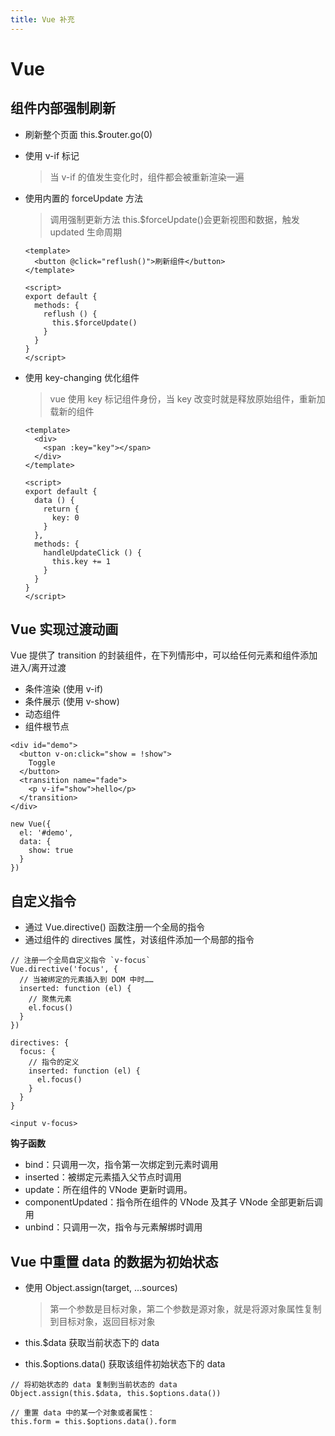 ```yaml
---
title: Vue 补充
---
```


# Vue

## 组件内部强制刷新

- 刷新整个页面 this.$router.go(0)
- 使用 v-if 标记

  > 当 v-if 的值发生变化时，组件都会被重新渲染一遍

- 使用内置的 forceUpdate 方法

  > 调用强制更新方法 this.$forceUpdate()会更新视图和数据，触发 updated 生命周期

  ```
  <template>
    <button @click="reflush()">刷新组件</button>
  </template>

  <script>
  export default {
    methods: {
      reflush () {
        this.$forceUpdate()
      }
    }
  }
  </script>
  ```

- 使用 key-changing 优化组件

  > vue 使用 key 标记组件身份，当 key 改变时就是释放原始组件，重新加载新的组件

  ```
  <template>
    <div>
      <span :key="key"></span>
    </div>
  </template>

  <script>
  export default {
    data () {
      return {
        key: 0
      }
    },
    methods: {
      handleUpdateClick () {
        this.key += 1
      }
    }
  }
  </script>
  ```

## Vue 实现过渡动画

Vue 提供了 transition 的封装组件，在下列情形中，可以给任何元素和组件添加进入/离开过渡

- 条件渲染 (使用 v-if)
- 条件展示 (使用 v-show)
- 动态组件
- 组件根节点

```
<div id="demo">
  <button v-on:click="show = !show">
    Toggle
  </button>
  <transition name="fade">
    <p v-if="show">hello</p>
  </transition>
</div>

new Vue({
  el: '#demo',
  data: {
    show: true
  }
})
```

## 自定义指令

- 通过 Vue.directive() 函数注册一个全局的指令
- 通过组件的 directives 属性，对该组件添加一个局部的指令

```
// 注册一个全局自定义指令 `v-focus`
Vue.directive('focus', {
  // 当被绑定的元素插入到 DOM 中时……
  inserted: function (el) {
    // 聚焦元素
    el.focus()
  }
})

directives: {
  focus: {
    // 指令的定义
    inserted: function (el) {
      el.focus()
    }
  }
}

<input v-focus>

```

**钩子函数**

- bind：只调用一次，指令第一次绑定到元素时调用
- inserted：被绑定元素插入父节点时调用
- update：所在组件的 VNode 更新时调用。
- componentUpdated：指令所在组件的 VNode 及其子 VNode 全部更新后调用
- unbind：只调用一次，指令与元素解绑时调用

## Vue 中重置 data 的数据为初始状态

- 使用 Object.assign(target, ...sources)

  > 第一个参数是目标对象，第二个参数是源对象，就是将源对象属性复制到目标对象，返回目标对象

- this.$data 获取当前状态下的 data
- this.$options.data() 获取该组件初始状态下的 data

```
// 将初始状态的 data 复制到当前状态的 data
Object.assign(this.$data, this.$options.data())

// 重置 data 中的某一个对象或者属性：
this.form = this.$options.data().form
```
